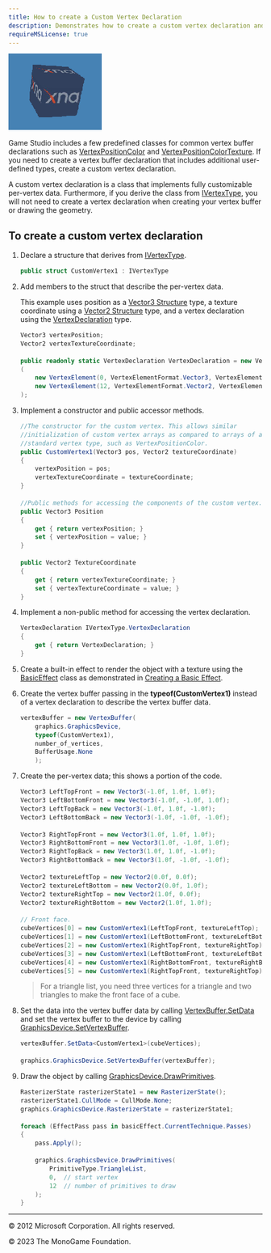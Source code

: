 ```yaml
---
title: How to create a Custom Vertex Declaration
description: Demonstrates how to create a custom vertex declaration and use it to render a 3D object.
requireMSLicense: true
---
```


![Custom Vertex Example](../images/graphics_custom_vertex.png)

Game Studio includes a few predefined classes for common vertex buffer declarations such as [VertexPositionColor](xref:Microsoft.Xna.Framework.Graphics.VertexPositionColor) and [VertexPositionColorTexture](xref:Microsoft.Xna.Framework.Graphics.VertexPositionColorTexture). If you need to create a vertex buffer declaration that includes additional user-defined types, create a custom vertex declaration.

A custom vertex declaration is a class that implements fully customizable per-vertex data. Furthermore, if you derive the class from [IVertexType](xref:Microsoft.Xna.Framework.Graphics.IVertexType), you will not need to create a vertex declaration when creating your vertex buffer or drawing the geometry.

## To create a custom vertex declaration

1. Declare a structure that derives from [IVertexType](xref:Microsoft.Xna.Framework.Graphics.IVertexType).

    ```csharp
    public struct CustomVertex1 : IVertexType
    ```

2. Add members to the struct that describe the per-vertex data.

    This example uses position as a [Vector3 Structure](xref:Microsoft.Xna.Framework.Vector3) type, a texture coordinate using a [Vector2 Structure](xref:Microsoft.Xna.Framework.Vector2) type, and a vertex declaration using the [VertexDeclaration](xref:Microsoft.Xna.Framework.Graphics.VertexDeclaration) type.

    ```csharp
    Vector3 vertexPosition;
    Vector2 vertexTextureCoordinate;
    
    public readonly static VertexDeclaration VertexDeclaration = new VertexDeclaration
    (
        new VertexElement(0, VertexElementFormat.Vector3, VertexElementUsage.Position, 0),
        new VertexElement(12, VertexElementFormat.Vector2, VertexElementUsage.TextureCoordinate, 0)
    );
    ```

3. Implement a constructor and public accessor methods.

    ```csharp
    //The constructor for the custom vertex. This allows similar 
    //initialization of custom vertex arrays as compared to arrays of a 
    //standard vertex type, such as VertexPositionColor.
    public CustomVertex1(Vector3 pos, Vector2 textureCoordinate)
    {
        vertexPosition = pos;
        vertexTextureCoordinate = textureCoordinate;
    }
    
    //Public methods for accessing the components of the custom vertex.
    public Vector3 Position
    {
        get { return vertexPosition; }
        set { vertexPosition = value; }
    }
    
    public Vector2 TextureCoordinate
    {
        get { return vertexTextureCoordinate; }
        set { vertexTextureCoordinate = value; }
    }
    ```

4. Implement a non-public method for accessing the vertex declaration.

    ```csharp
    VertexDeclaration IVertexType.VertexDeclaration
    {
        get { return VertexDeclaration; }
    }
    ```

5. Create a built-in effect to render the object with a texture using the [BasicEffect](xref:Microsoft.Xna.Framework.Graphics.BasicEffect) class as demonstrated in [Creating a Basic Effect](./HowTo_Create_a_BasicEffect.md).

6. Create the vertex buffer passing in the **typeof(CustomVertex1)** instead of a vertex declaration to describe the vertex buffer data.

    ```csharp
    vertexBuffer = new VertexBuffer(
        graphics.GraphicsDevice,
        typeof(CustomVertex1),
        number_of_vertices,
        BufferUsage.None
        );
    ```

7. Create the per-vertex data; this shows a portion of the code.

    ```csharp
    Vector3 LeftTopFront = new Vector3(-1.0f, 1.0f, 1.0f);
    Vector3 LeftBottomFront = new Vector3(-1.0f, -1.0f, 1.0f);
    Vector3 LeftTopBack = new Vector3(-1.0f, 1.0f, -1.0f);
    Vector3 LeftBottomBack = new Vector3(-1.0f, -1.0f, -1.0f);
    
    Vector3 RightTopFront = new Vector3(1.0f, 1.0f, 1.0f);
    Vector3 RightBottomFront = new Vector3(1.0f, -1.0f, 1.0f);
    Vector3 RightTopBack = new Vector3(1.0f, 1.0f, -1.0f);
    Vector3 RightBottomBack = new Vector3(1.0f, -1.0f, -1.0f);
    
    Vector2 textureLeftTop = new Vector2(0.0f, 0.0f);
    Vector2 textureLeftBottom = new Vector2(0.0f, 1.0f);
    Vector2 textureRightTop = new Vector2(1.0f, 0.0f);
    Vector2 textureRightBottom = new Vector2(1.0f, 1.0f);
    
    // Front face.
    cubeVertices[0] = new CustomVertex1(LeftTopFront, textureLeftTop);
    cubeVertices[1] = new CustomVertex1(LeftBottomFront, textureLeftBottom);
    cubeVertices[2] = new CustomVertex1(RightTopFront, textureRightTop);
    cubeVertices[3] = new CustomVertex1(LeftBottomFront, textureLeftBottom);
    cubeVertices[4] = new CustomVertex1(RightBottomFront, textureRightBottom);
    cubeVertices[5] = new CustomVertex1(RightTopFront, textureRightTop);
    ```

    > For a triangle list, you need three vertices for a triangle and two triangles to make the front face of a cube.

8. Set the data into the vertex buffer data by calling [VertexBuffer.SetData](xref:Microsoft.Xna.Framework.Graphics.VertexBuffer) and set the vertex buffer to the device by calling [GraphicsDevice.SetVertexBuffer](xref:Microsoft.Xna.Framework.Graphics.GraphicsDevice).

    ```csharp
    vertexBuffer.SetData<CustomVertex1>(cubeVertices);
    
    graphics.GraphicsDevice.SetVertexBuffer(vertexBuffer);
    ```

9. Draw the object by calling [GraphicsDevice.DrawPrimitives](xref:Microsoft.Xna.Framework.Graphics.GraphicsDevice).

    ```csharp
    RasterizerState rasterizerState1 = new RasterizerState();
    rasterizerState1.CullMode = CullMode.None;
    graphics.GraphicsDevice.RasterizerState = rasterizerState1;
    
    foreach (EffectPass pass in basicEffect.CurrentTechnique.Passes)
    {
        pass.Apply();
    
        graphics.GraphicsDevice.DrawPrimitives(
            PrimitiveType.TriangleList,
            0,  // start vertex
            12  // number of primitives to draw
        );
    }
    ```

---

© 2012 Microsoft Corporation. All rights reserved.  

© 2023 The MonoGame Foundation.
